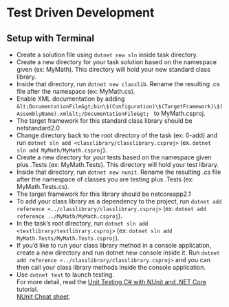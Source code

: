 # Test Driven Development
## Setup with Terminal
* Create a solution file using `dotnet new sln` inside task directory.
* Create a new directory for your task solution based on the namespace given (ex: MyMath). This directory will hold your new standard class library.
* Inside that directory, run `dotnet new classlib`. Rename the resulting .cs file after the namespace (ex: MyMath.cs).
* Enable XML documentation by adding `&lt;DocumentationFile&gt;bin\$(Configuration)\$(TargetFramework)\$(AssemblyName).xml&lt;/DocumentationFile&gt;
` to MyMath.csproj.
* The target framework for this standard class library should be netstandard2.0
* Change directory back to the root directory of the task (ex: 0-add) and run `dotnet sln add <classlibrary/classlibrary.csproj>` (ex. `dotnet sln add MyMath/MyMath.csproj`).
* Create a new directory for your tests based on the namespace given plus .Tests (ex: MyMath.Tests). This directory will hold your test library.
* Inside that directory, run `dotnet new nunit`. Rename the resulting .cs file after the namespace of classes you are testing plus .Tests (ex: MyMath.Tests.cs).
* The target framework for this library should be netcoreapp2.1
* To add your class library as a dependency to the project, run `dotnet add reference <../classlibrary/classlibrary.csproj>` (ex: `dotnet add reference ../MyMath/MyMath.csproj`).
* In the task’s root directory, run `dotnet sln add <testlibrary/testlibrary.csproj>` (ex: `dotnet sln add MyMath.Tests/MyMath.Tests.csproj`).
* If you’d like to run your class library method in a console application, create a new directory and run dotnet new console inside it. Run `dotnet add reference <../classlibrary/classlibrary.csproj>` and you can then call your class library methods inside the console application.<br>
* Use `dotnet test` to launch testing.<br>
For more detail, read the [Unit Testing C# with NUnit and .NET Core](https://learn.microsoft.com/en-us/dotnet/core/testing/unit-testing-with-nunit) tutorial.<br>
[NUnit Cheat sheet](https://www.automatetheplanet.com/nunit-cheat-sheet/).
